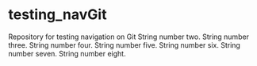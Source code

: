 # testing_navGit
Repository for testing navigation on Git
String number two.
String number three.
String number four.
String number five.
String number six.
String number seven.
String number eight.